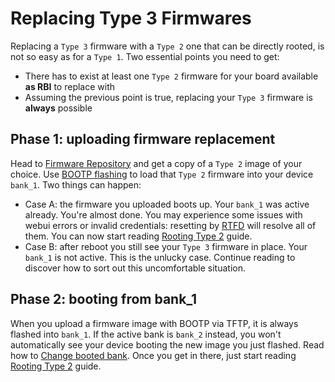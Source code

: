 # Replacing Type 3 Firmwares

Replacing a `Type 3` firmware with a `Type 2` one that can be directly rooted, is not so easy as for a `Type 1`. Two essential points you need to get:

- There has to exist at least one `Type 2` firmware for your board available **as RBI** to replace with
- Assuming the previous point is true, replacing your `Type 3` firmware is **always** possible

## Phase 1: uploading firmware replacement

Head to [Firmware Repository](../Repository/) and get a copy of a `Type 2` image of your choice. Use [BOOTP flashing](../Recovery/#bootp-flashing) to load that `Type 2` firmware into your device `bank_1`. Two things can happen:

- Case A: the firmware you uploaded boots up. Your `bank_1` was active already. You're almost done. You may experience some issues with webui errors or invalid credentials: resetting by [RTFD](../Recovery/#reset-to-factory-defaults-rtfd) will resolve all of them. You can now start reading [Rooting Type 2](../Hack%20Type%201&2/#type-2-direct-rooting) guide.
- Case B: after reboot you still see your `Type 3` firmware in place. Your `bank_1` is not active. This is the unlucky case. Continue reading to discover how to sort out this uncomfortable situation.

## Phase 2: booting from bank_1

When you upload a firmware image with BOOTP via TFTP, it is always flashed into `bank_1`. If the active bank is `bank_2` instead, you won't automatically see your device booting the new image you just flashed. Read how to [Change booted bank](../Recovery/#change-booted-bank). Once you get in there, just start reading [Rooting Type 2](../Hack%20Type%201&2/#type-2-direct-rooting) guide.
